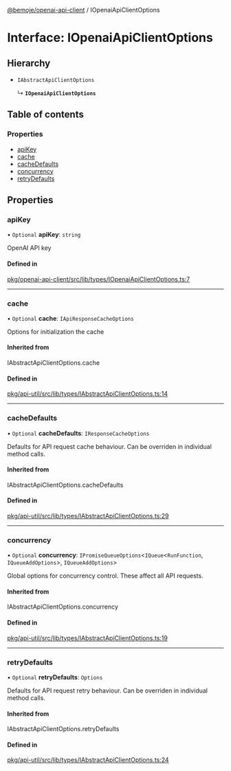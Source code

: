 [@bemoje/openai-api-client](https://github.com/bemoje/tsmono/blob/main/pkg/openai-api-client/docs/md/index.md) / IOpenaiApiClientOptions

# Interface: IOpenaiApiClientOptions

## Hierarchy

- `IAbstractApiClientOptions`

  ↳ **`IOpenaiApiClientOptions`**

## Table of contents

### Properties

- [apiKey](https://github.com/bemoje/tsmono/blob/main/pkg/openai-api-client/docs/md/interfaces/IOpenaiApiClientOptions.md#apikey)
- [cache](https://github.com/bemoje/tsmono/blob/main/pkg/openai-api-client/docs/md/interfaces/IOpenaiApiClientOptions.md#cache)
- [cacheDefaults](https://github.com/bemoje/tsmono/blob/main/pkg/openai-api-client/docs/md/interfaces/IOpenaiApiClientOptions.md#cachedefaults)
- [concurrency](https://github.com/bemoje/tsmono/blob/main/pkg/openai-api-client/docs/md/interfaces/IOpenaiApiClientOptions.md#concurrency)
- [retryDefaults](https://github.com/bemoje/tsmono/blob/main/pkg/openai-api-client/docs/md/interfaces/IOpenaiApiClientOptions.md#retrydefaults)

## Properties

### apiKey

• `Optional` **apiKey**: `string`

OpenAI API key

#### Defined in

[pkg/openai-api-client/src/lib/types/IOpenaiApiClientOptions.ts:7](https://github.com/bemoje/tsmono/blob/8bd5d16/pkg/openai-api-client/src/lib/types/IOpenaiApiClientOptions.ts#L7)

___

### cache

• `Optional` **cache**: `IApiResponseCacheOptions`

Options for initialization the cache

#### Inherited from

IAbstractApiClientOptions.cache

#### Defined in

[pkg/api-util/src/lib/types/IAbstractApiClientOptions.ts:14](https://github.com/bemoje/tsmono/blob/8bd5d16/pkg/api-util/src/lib/types/IAbstractApiClientOptions.ts#L14)

___

### cacheDefaults

• `Optional` **cacheDefaults**: `IResponseCacheOptions`

Defaults for API request cache behaviour. Can be overriden in individual method calls.

#### Inherited from

IAbstractApiClientOptions.cacheDefaults

#### Defined in

[pkg/api-util/src/lib/types/IAbstractApiClientOptions.ts:29](https://github.com/bemoje/tsmono/blob/8bd5d16/pkg/api-util/src/lib/types/IAbstractApiClientOptions.ts#L29)

___

### concurrency

• `Optional` **concurrency**: `IPromiseQueueOptions`<`IQueue`<`RunFunction`, `IQueueAddOptions`\>, `IQueueAddOptions`\>

Global options for concurrency control. These affect all API requests.

#### Inherited from

IAbstractApiClientOptions.concurrency

#### Defined in

[pkg/api-util/src/lib/types/IAbstractApiClientOptions.ts:19](https://github.com/bemoje/tsmono/blob/8bd5d16/pkg/api-util/src/lib/types/IAbstractApiClientOptions.ts#L19)

___

### retryDefaults

• `Optional` **retryDefaults**: `Options`

Defaults for API request retry behaviour. Can be overriden in individual method calls.

#### Inherited from

IAbstractApiClientOptions.retryDefaults

#### Defined in

[pkg/api-util/src/lib/types/IAbstractApiClientOptions.ts:24](https://github.com/bemoje/tsmono/blob/8bd5d16/pkg/api-util/src/lib/types/IAbstractApiClientOptions.ts#L24)
